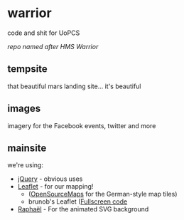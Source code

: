 warrior
=======
code and shit for UoPCS

*repo named after HMS Warrior*

tempsite
--------
that beautiful mars landing site... it's beautiful

images
------
imagery for the Facebook events, twitter and more

mainsite
--------

we're using:

+ [jQuery](http://jquery.com/) - obvious uses
+ [Leaflet](http://leafletjs.com/) - for our mapping! 
    + ([OpenSourceMaps](http://www.openstreetmap.org/) for the German-style map tiles)
    + brunob's Leaflet ([Fullscreen code](https://github.com/brunob/leaflet.fullscreen)
+ [Raphaël](http://raphaeljs.com/) - For the animated SVG background